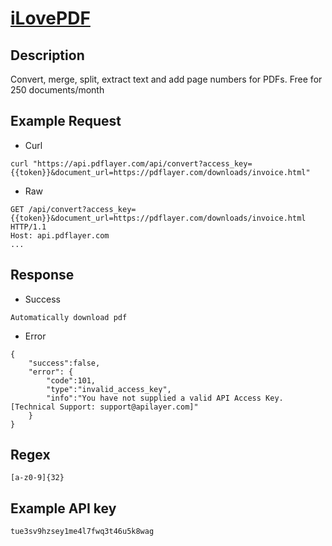 # [iLovePDF](https://developer.ilovepdf.com/docs/api-reference)

## __Description__
Convert, merge, split, extract text and add page numbers for PDFs. Free for 250 documents/month	

## __Example Request__
* Curl
```
curl "https://api.pdflayer.com/api/convert?access_key={{token}}&document_url=https://pdflayer.com/downloads/invoice.html"
```

* Raw
```
GET /api/convert?access_key={{token}}&document_url=https://pdflayer.com/downloads/invoice.html HTTP/1.1
Host: api.pdflayer.com
...
```

## __Response__
* Success
```
Automatically download pdf
```
* Error
```
{
    "success":false,
    "error": {
        "code":101,
        "type":"invalid_access_key",
        "info":"You have not supplied a valid API Access Key. [Technical Support: support@apilayer.com]"
    }
}
```
## __Regex__
```
[a-z0-9]{32}
```

## __Example API key__
```
tue3sv9hzsey1me4l7fwq3t46u5k8wag
```
